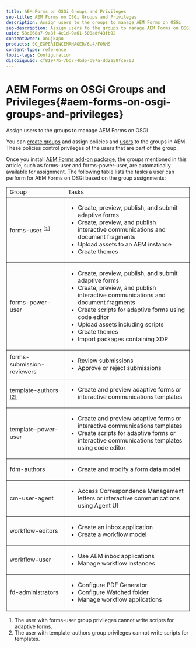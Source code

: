 ```yaml
---
title: AEM Forms on OSGi Groups and Privileges
seo-title: AEM Forms on OSGi Groups and Privileges
description: Assign users to the groups to manage AEM Forms on OSGi
seo-description: Assign users to the groups to manage AEM Forms on OSGi
uuid: 53c068a7-9a8f-4c1d-9a61-500adf43fb92
contentOwner: anujkapo
products: SG_EXPERIENCEMANAGER/6.4/FORMS
content-type: reference
topic-tags: Configuration
discoiquuid: cf81977b-7bd7-4bd5-b97a-dd2e50fce703
---
```


# AEM Forms on OSGi Groups and Privileges{#aem-forms-on-osgi-groups-and-privileges}

Assign users to the groups to manage AEM Forms on OSGi

You can [create groups](../../sites/administering/using/user-group-ac-admin.md#groupadministration) and assign policies and [users](../../sites/administering/using/user-group-ac-admin.md#useradministration) to the groups in AEM. These policies control privileges of the users that are part of the group.

Once you install [AEM Forms add-on package](../../forms/using/installing-configuring-aem-forms-osgi.md), the groups mentioned in this article, such as forms-user and forms-power-user, are automatically available for assignment. The following table lists the tasks a user can perform for AEM Forms on OSGi based on the group assignments:

<table border="1" cellpadding="1" cellspacing="0" width="100%"> 
 <tbody>
  <tr>
   <td>Group</td> 
   <td>Tasks</td> 
  </tr>
  <tr>
   <td>forms-user <sup><a href="#main-pars-text">[1]</a></sup></td> 
   <td>
    <ul> 
     <li>Create, preview, publish, and submit adaptive forms</li> 
     <li>Create, preview, and publish interactive communications and document fragments</li> 
     <li>Upload assets to an AEM instance</li> 
     <li>Create themes</li> 
    </ul> </td> 
  </tr>
  <tr>
   <td>forms-power-user</td> 
   <td>
    <ul> 
     <li>Create, preview, publish, and submit adaptive forms</li> 
     <li>Create, preview, and publish interactive communications and document fragments</li> 
     <li>Create scripts for adaptive forms using code editor</li> 
     <li>Upload assets including scripts</li> 
     <li>Create themes</li> 
     <li>Import packages containing XDP</li> 
    </ul> </td> 
  </tr>
  <tr>
   <td>forms-submission-reviewers</td> 
   <td>
    <ul> 
     <li>Review submissions</li> 
     <li>Approve or reject submissions</li> 
    </ul> </td> 
  </tr>
  <tr>
   <td>template-authors <sup><a href="#main-pars-text">[2]</a></sup></td> 
   <td>
    <ul> 
     <li>Create and preview adaptive forms or interactive communications templates</li> 
    </ul> </td> 
  </tr>
  <tr>
   <td>template-power-user</td> 
   <td>
    <ul> 
     <li>Create and preview adaptive forms or interactive communications templates</li> 
     <li>Create scripts for adaptive forms or interactive communications templates using code editor</li> 
    </ul> </td> 
  </tr>
  <tr>
   <td><p>fdm-authors</p> </td> 
   <td>
    <ul> 
     <li>Create and modify a form data model</li> 
    </ul> </td> 
  </tr>
  <tr>
   <td>cm-user-agent</td> 
   <td>
    <ul> 
     <li>Access Correspondence Management letters or interactive communications using Agent UI</li> 
    </ul> </td> 
  </tr>
  <tr>
   <td><p>workflow-editors</p> </td> 
   <td>
    <ul> 
     <li>Create an inbox application</li> 
     <li>Create a workflow model</li> 
    </ul> </td> 
  </tr>
  <tr>
   <td>workflow-user</td> 
   <td>
    <ul> 
     <li>Use AEM inbox applications</li> 
     <li>Manage workflow instances</li> 
    </ul> </td> 
  </tr>
  <tr>
   <td>fd-administrators</td> 
   <td>
    <ul> 
     <li>Configure PDF Generator</li> 
     <li>Configure Watched folder</li> 
     <li>Manage workflow applications</li> 
    </ul> </td> 
  </tr>
 </tbody>
</table>

1. The user with forms-user group privileges cannot write scripts for adaptive forms.
1. The user with template-authors group privileges cannot write scripts for templates.

